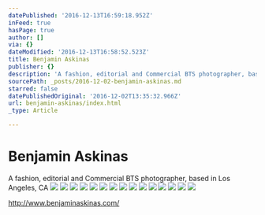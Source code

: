 ```yaml
---
datePublished: '2016-12-13T16:59:18.952Z'
inFeed: true
hasPage: true
author: []
via: {}
dateModified: '2016-12-13T16:58:52.523Z'
title: Benjamin Askinas
publisher: {}
description: 'A fashion, editorial and Commercial BTS photographer, based in Los Angeles, CA'
sourcePath: _posts/2016-12-02-benjamin-askinas.md
starred: false
datePublishedOriginal: '2016-12-02T13:35:32.966Z'
url: benjamin-askinas/index.html
_type: Article

---
```

# Benjamin Askinas

A fashion, editorial and Commercial BTS photographer, based in Los Angeles, CA
![](https://the-grid-user-content.s3-us-west-2.amazonaws.com/405fd084-c96f-421d-a2fe-7559d155d4c4.jpg)
![](https://the-grid-user-content.s3-us-west-2.amazonaws.com/dcd7391f-e295-43bc-8f93-f2648c937781.jpg)
![](https://the-grid-user-content.s3-us-west-2.amazonaws.com/dafd0cf2-3369-4226-acbb-632b03c98e08.jpg)
![](https://the-grid-user-content.s3-us-west-2.amazonaws.com/5c855dc3-1f8d-45f0-911c-d5c6b479f939.jpg)
![](https://the-grid-user-content.s3-us-west-2.amazonaws.com/844973bd-44ca-4526-ab59-0d8b46ab3e29.jpg)
![](https://imgflo.herokuapp.com/graph/2b2431f8e7ba7b0/6c6ea39b4b3399249af13ca9f7f92f1f/croprotate.jpg?cropheight=1052&cropwidth=1540&degrees=0&input=https%3A%2F%2Fthe-grid-user-content.s3-us-west-2.amazonaws.com%2F5cc2e8d4-c751-40e8-92c4-6cdd462c9048.jpg&x=0&y=71)
![](https://the-grid-user-content.s3-us-west-2.amazonaws.com/4361ae14-bd0c-45fb-aba7-cb80d168bb47.jpg)
![](https://the-grid-user-content.s3-us-west-2.amazonaws.com/79f13e37-2362-493b-a273-bb9913b94052.jpg)
![](https://the-grid-user-content.s3-us-west-2.amazonaws.com/aa3d0a5e-777f-454d-961d-1a227d666137.jpg)
![](https://the-grid-user-content.s3-us-west-2.amazonaws.com/aec83997-22bd-4717-9442-76ce38f3dd90.jpg)
![](https://the-grid-user-content.s3-us-west-2.amazonaws.com/0b3477b2-53d8-42cb-bd9b-34960126a74a.jpg)
![](https://the-grid-user-content.s3-us-west-2.amazonaws.com/42e90fa8-0223-4581-871f-04fac95e4a34.jpg)
![](https://the-grid-user-content.s3-us-west-2.amazonaws.com/5c8aa51c-bf90-450f-a5d4-19a9355847ae.jpg)
![](https://the-grid-user-content.s3-us-west-2.amazonaws.com/43945715-4e56-47c1-bf8f-1782d1940ab2.jpg)
![](https://the-grid-user-content.s3-us-west-2.amazonaws.com/c967d5d8-de8f-4e8d-bb07-9f6a01500bfa.jpg)

http://www.benjaminaskinas.com/